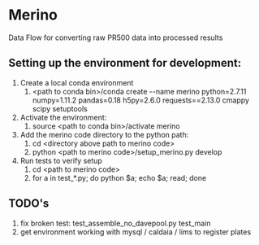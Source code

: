 # Merino

Data Flow for converting raw PR500 data into processed results

## Setting up the environment for development:

1.  Create a local conda environment
    1.  \<path to conda bin>/conda create --name merino python=2.7.11 numpy=1.11.2 pandas=0.18 h5py=2.6.0 requests==2.13.0 cmappy scipy setuptools
1.  Activate the environment:
    1.  source \<path to conda bin>/activate merino
1.  Add the merino code directory to the python path:
    1.  cd \<directory above path to merino code>
    1.  python \<path to merino code>/setup_merino.py develop
1.  Run tests to verify setup
    1.  cd \<path to merino code>
    1.  for a in test_*.py; do python $a; echo $a; read; done
    
## TODO's
1. fix broken test:  test_assemble_no_davepool.py test_main
1. get environment working with mysql / caldaia / lims to register plates

